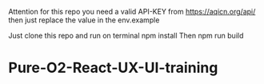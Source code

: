 Attention for this repo you need a valid API-KEY from https://aqicn.org/api/
then just replace the value in the env.example


Just clone this repo and run on terminal npm install
Then npm run build
# Pure-O2-React-UX-UI-training

